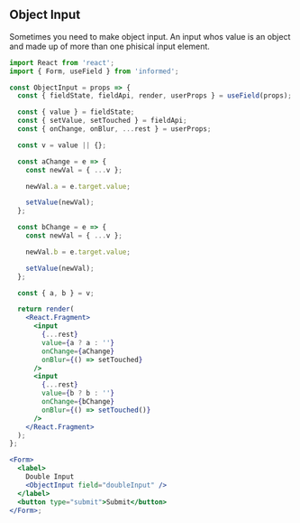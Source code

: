 ## Object Input

Sometimes you need to make object input. An input whos value is an object and made up of more than one phisical input element.

<!-- STORY -->

<!-- IDFK Strange issue where i need this commnet or code formatting is messed up -->

```jsx
import React from 'react';
import { Form, useField } from 'informed';

const ObjectInput = props => {
  const { fieldState, fieldApi, render, userProps } = useField(props);

  const { value } = fieldState;
  const { setValue, setTouched } = fieldApi;
  const { onChange, onBlur, ...rest } = userProps;

  const v = value || {};

  const aChange = e => {
    const newVal = { ...v };

    newVal.a = e.target.value;

    setValue(newVal);
  };

  const bChange = e => {
    const newVal = { ...v };

    newVal.b = e.target.value;

    setValue(newVal);
  };

  const { a, b } = v;

  return render(
    <React.Fragment>
      <input
        {...rest}
        value={a ? a : ''}
        onChange={aChange}
        onBlur={() => setTouched}
      />
      <input
        {...rest}
        value={b ? b : ''}
        onChange={bChange}
        onBlur={() => setTouched()}
      />
    </React.Fragment>
  );
};

<Form>
  <label>
    Double Input
    <ObjectInput field="doubleInput" />
  </label>
  <button type="submit">Submit</button>
</Form>;
```
